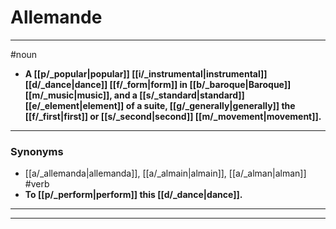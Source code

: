 # Allemande
---
#noun
- **A [[p/_popular|popular]] [[i/_instrumental|instrumental]] [[d/_dance|dance]] [[f/_form|form]] in [[b/_baroque|Baroque]] [[m/_music|music]], and a [[s/_standard|standard]] [[e/_element|element]] of a suite, [[g/_generally|generally]] the [[f/_first|first]] or [[s/_second|second]] [[m/_movement|movement]].**
---
### Synonyms
- [[a/_allemanda|allemanda]], [[a/_almain|almain]], [[a/_alman|alman]]
#verb
- **To [[p/_perform|perform]] this [[d/_dance|dance]].**
---
---

